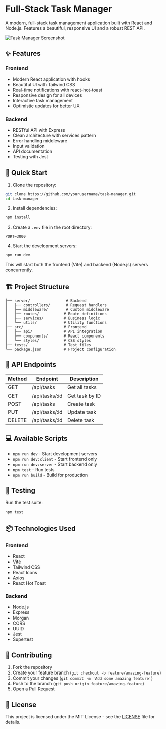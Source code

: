 # Full-Stack Task Manager

A modern, full-stack task management application built with React and Node.js. Features a beautiful, responsive UI and a robust REST API.

![Task Manager Screenshot](https://github.com/yourusername/task-manager/raw/main/screenshots/demo.png)

## ✨ Features

### Frontend
- Modern React application with hooks
- Beautiful UI with Tailwind CSS
- Real-time notifications with react-hot-toast
- Responsive design for all devices
- Interactive task management
- Optimistic updates for better UX

### Backend
- RESTful API with Express
- Clean architecture with services pattern
- Error handling middleware
- Input validation
- API documentation
- Testing with Jest

## 🚀 Quick Start

1. Clone the repository:
```bash
git clone https://github.com/yourusername/task-manager.git
cd task-manager
```

2. Install dependencies:
```bash
npm install
```

3. Create a `.env` file in the root directory:
```env
PORT=3000
```

4. Start the development servers:
```bash
npm run dev
```

This will start both the frontend (Vite) and backend (Node.js) servers concurrently.

## 🏗 Project Structure

```
├── server/                # Backend
│   ├── controllers/       # Request handlers
│   ├── middleware/        # Custom middleware
│   ├── routes/           # Route definitions
│   ├── services/         # Business logic
│   └── utils/            # Utility functions
├── src/                  # Frontend
│   ├── api/              # API integration
│   ├── components/       # React components
│   └── styles/           # CSS styles
├── tests/                # Test files
└── package.json          # Project configuration
```

## 🔄 API Endpoints

| Method | Endpoint         | Description      |
|--------|-----------------|------------------|
| GET    | /api/tasks      | Get all tasks    |
| GET    | /api/tasks/:id  | Get task by ID   |
| POST   | /api/tasks      | Create task      |
| PUT    | /api/tasks/:id  | Update task      |
| DELETE | /api/tasks/:id  | Delete task      |

## 💻 Available Scripts

- `npm run dev` - Start development servers
- `npm run dev:client` - Start frontend only
- `npm run dev:server` - Start backend only
- `npm test` - Run tests
- `npm run build` - Build for production

## 🧪 Testing

Run the test suite:
```bash
npm test
```

## 📦 Technologies Used

### Frontend
- React
- Vite
- Tailwind CSS
- React Icons
- Axios
- React Hot Toast

### Backend
- Node.js
- Express
- Morgan
- CORS
- UUID
- Jest
- Supertest

## 🤝 Contributing

1. Fork the repository
2. Create your feature branch (`git checkout -b feature/amazing-feature`)
3. Commit your changes (`git commit -m 'Add some amazing feature'`)
4. Push to the branch (`git push origin feature/amazing-feature`)
5. Open a Pull Request

## 📝 License

This project is licensed under the MIT License - see the [LICENSE](LICENSE) file for details.